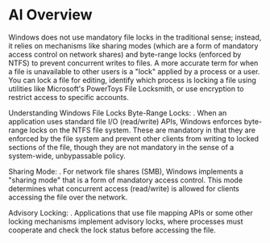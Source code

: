 # AI Overview

Windows does not use mandatory file locks in the traditional sense; instead, it relies on mechanisms like sharing modes (which are a form of mandatory access control on network shares) and byte-range locks (enforced by NTFS) to prevent concurrent writes to files. A more accurate term for when a file is unavailable to other users is a "lock" applied by a process or a user. You can lock a file for editing, identify which process is locking a file using utilities like Microsoft's PowerToys File Locksmith, or use encryption to restrict access to specific accounts.

Understanding Windows File Locks
Byte-Range Locks:
.
When an application uses standard file I/O (read/write) APIs, Windows enforces byte-range locks on the NTFS file system. These are mandatory in that they are enforced by the file system and prevent other clients from writing to locked sections of the file, though they are not mandatory in the sense of a system-wide, unbypassable policy.

Sharing Mode:
.
For network file shares (SMB), Windows implements a "sharing mode" that is a form of mandatory access control. This mode determines what concurrent access (read/write) is allowed for clients accessing the file over the network.

Advisory Locking:
.
Applications that use file mapping APIs or some other locking mechanisms implement advisory locks, where processes must cooperate and check the lock status before accessing the file.
